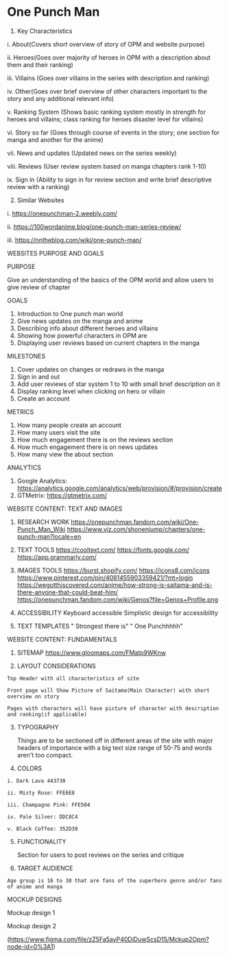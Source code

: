 # One Punch Man
1. Key Characteristics
  
  i. About(Covers short overview of story of OPM and website purpose)
  
  ii. Heroes(Goes over majority of heroes in OPM with a description about them and their ranking)
  
  iii. Villains (Goes over villains in the series with description and ranking)
  
  iv. Other(Goes over brief overview of other characters important to the story and any additional relevant info)
  
  v. Ranking System (Shows basic ranking system mostly in strength for heroes and villains; class ranking for heroes disaster level for villains)
  
  vi. Story so far (Goes through course of events in the story; one section for manga and another for the anime)
  
  vii. News and updates (Updated news on the series weekly)
  
  viii. Reviews (User review system based on manga chapters rank 1-10)
  
  ix. Sign in (Ability to sign in for review section and write brief descriptive review with a ranking)
  
 2. Similar Websites
  
  i. https://onepunchman-2.weebly.com/
  
  ii. https://100wordanime.blog/one-punch-man-series-review/
  
  iii. https://nntheblog.com/wiki/one-punch-man/
  
WEBSITES PURPOSE AND GOALS

PURPOSE

  Give an understanding of the basics of the OPM world and allow users to give review of chapter

GOALS
  
  1. Introduction to One punch man world
  2. Give news updates on the manga and anime
  3. Describing info about different heroes and villains
  4. Showing how powerful characters in OPM are
  5. Displaying user reviews based on current chapters in the manga

MILESTONES
  
  1. Cover updates on changes or redraws in the manga
  2. Sign in and out
  3. Add user reviews of star system 1 to 10 with small brief description on it
  4. Display ranking level when clicking on hero or villain
  5. Create an account

METRICS
  
  1. How many people create an account
  2. How many users visit the site
  3. How much engagement there is on the reviews section
  4. How much engagement there is on news updates
  5. How many view the about section

ANALYTICS
  
  1. Google Analytics: https://analytics.google.com/analytics/web/provision/#/provision/create
  2. GTMetrix: https://gtmetrix.com/

WEBSITE CONTENT: TEXT AND IMAGES
  
  1. RESEARCH WORK
    https://onepunchman.fandom.com/wiki/One-Punch_Man_Wiki
    https://www.viz.com/shonenjump/chapters/one-punch-man?locale=en
    

  3. TEXT TOOLS
    https://cooltext.com/
    https://fonts.google.com/
    https://app.grammarly.com/
    
  5. IMAGES TOOLS
    https://burst.shopify.com/
    https://icons8.com/icons
    https://www.pinterest.com/pin/4081455903359421/?mt=login
    https://wegotthiscovered.com/anime/how-strong-is-saitama-and-is-there-anyone-that-could-beat-him/
    https://onepunchman.fandom.com/wiki/Genos?file=Genos+Profile.png
    
  6. ACCESSIBILITY
     Keyboard accessible
     Simplistic design for accessibility 
     
  7. TEXT TEMPLATES
    " Strongest there is"
    " One Punchhhhh"

 WEBSITE CONTENT: FUNDAMENTALS
  1. SITEMAP https://www.gloomaps.com/FMatp9WKnw 
  
  2. LAYOUT CONSIDERATIONS
    
    Top Header with all characteristics of site
    
    Front page will Show Picture of Saitama(Main Character) with short overview on story
    
    Pages with characters will have picture of character with description and ranking(if applicable)
  
  3. TYPOGRAPHY
      
      Things are to be sectioned off in different areas of the site with major headers of importance with a big text size range of 50-75 and words aren't too compact. 
  
  4. COLORS
    
    i. Dark Lava 443730
    
    ii. Misty Rose: FFE6E8
    
    iii. Champagne Pink: FFE504
    
    iv. Pale Silver: DDC8C4
    
    v. Black Coffee: 352D39
  
  5. FUNCTIONALITY
     
     Section for users to post reviews on the series and critique
  
  6. TARGET AUDIENCE
    
    Age group is 16 to 30 that are fans of the superhero genre and/or fans of anime and manga
 
 MOCKUP DESIGNS
 
  Mockup design 1
 [
](https://www.figma.com/file/lVe89qJ80cvB1TIOsAVlGQ/OpmMckup1?node-id=0%3A1)  

Mockup design 2

(https://www.figma.com/file/zZ5Fa5ayP40DiDuwScsD15/Mckup2Opm?node-id=0%3A1)
